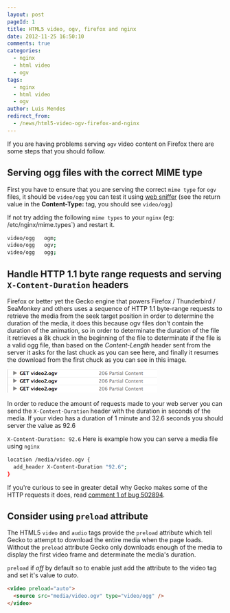 ```yaml
---
layout: post
pageId: 1
title: HTML5 video, ogv, firefox and nginx
date: 2012-11-25 16:50:10
comments: true
categories:
  - nginx
  - html video
  - ogv
tags:
  - nginx
  - html video
  - ogv
author: Luis Mendes
redirect_from:
  - /news/html5-video-ogv-firefox-and-nginx
---
```

If you are having problems serving `ogv` video content on Firefox there are some steps that you should follow.

## Serving ogg files with the correct MIME type

First you have to ensure that you are serving the correct `mime type` for `ogv` files, it should be `video/ogg` you can test it using [web sniffer](http://web-sniffer.net/) (see the return value in the __Content-Type:__ tag, you should see `video/ogg`)

If not try adding the following `mime types` to your `nginx` (eg: /etc/nginx/mime.types`) and restart it.

```bash
video/ogg   ogm;
video/ogg   ogv;
video/ogg   ogg;
```

## Handle HTTP 1.1 byte range requests and serving `X-Content-Duration` headers

Firefox or better yet the Gecko engine that powers Firefox / Thunderbird / SeaMonkey and others uses a sequence of HTTP 1.1 byte-range requests to retrieve the media from the seek target position in order to determine the duration of the media, it does this because ogv files don&#39;t contain the duration of the animation, so in order to determinate the duration of the file it retrieves a 8k chuck in the beginning of the file to determinate if the file is a valid ogg file, than based on the <i>Content-Length</i> header sent from the server it asks for the last chuck as you can see here, and finally it resumes the download from the first chuck as you can see in this image.

<img alt="print screen partial content" src="/assets/images/firefox_partial_content_ogv.png" />

In order to reduce the amount of requests made to your web server you can send the <code>X-Content-Duration</code> header with the duration in seconds of the media. If your video has a duration of 1 minute and 32.6 seconds you should server the value as 92.6

`X-Content-Duration: 92.6` Here is example how you can serve a media file using `nginx`

```bash
location /media/video.ogv {
  add_header X-Content-Duration "92.6";
}
```

If you&#39;re curious to see in greater detail why Gecko makes some of the HTTP requests it does, read <a href="https://bugzilla.mozilla.org/show_bug.cgi?id=502894#c1" target="_blank">comment 1 of bug 502894</a>.

## Consider using <code>preload</code> attribute

The HTML5 <code>video</code> and <code>audio</code> tags provide the <code>preload</code> attribute which tell Gecko to attempt to download the entire media when the page loads. Without the <code>preload</code> attribute Gecko only downloads enough of the media to display the first video frame and determinate the media&#39;s duration.

`preload` if <i>off</i> by default so to enable just add the attribute to the video tag and set it&#39;s value to <i>auto</i>.

```html
<video preload="auto">
  <source src="media/video.ogv" type="video/ogg" />
</video>
```
